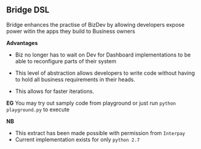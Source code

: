 ## Bridge DSL
Bridge enhances the practise of BizDev by allowing developers expose power witin the apps they build to Business owners

**Advantages**

 * Biz no longer has to wait on Dev for Dashboard implementations to be able to reconfigure parts of their system

 * This level of abstraction allows developers to write code without having to hold all business requirements in their heads.

 * This allows for faster iterations.

 **EG**
You may try out samply code from playground or just run `python playground.py` to execute

**NB**
* This extract has been made possible with permission from `Interpay`
* Current implementation exists for only `python 2.7`